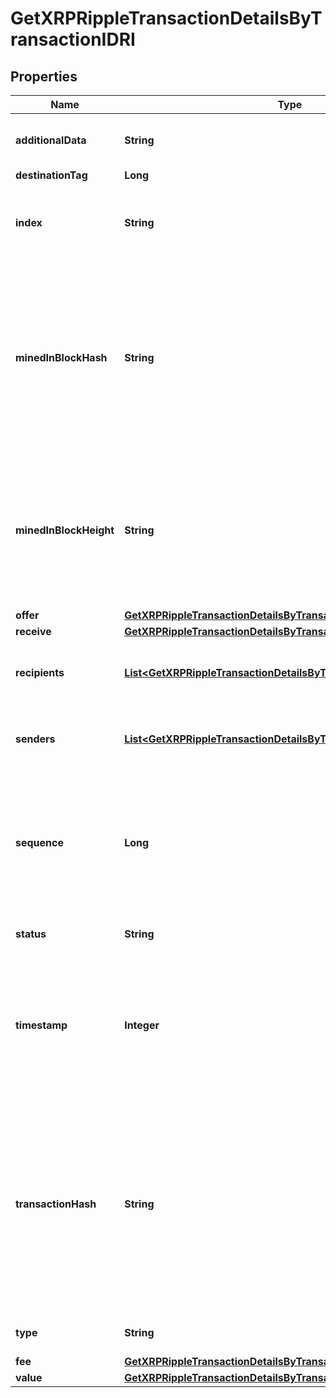 

# GetXRPRippleTransactionDetailsByTransactionIDRI


## Properties

| Name | Type | Description | Notes |
|------------ | ------------- | ------------- | -------------|
|**additionalData** | **String** | Represents additional data that may be needed. |  |
|**destinationTag** | **Long** |  |  [optional] |
|**index** | **String** | Defines the index of the transaction, i.e. the consecutive place it takes in the blockchain. |  |
|**minedInBlockHash** | **String** | Represents the hash of the block where this transaction was mined/confirmed for first time. The hash is defined as a cryptographic digital fingerprint made by hashing the block header twice through the SHA256 algorithm. |  |
|**minedInBlockHeight** | **String** | Represents the hight of the block where this transaction was mined/confirmed for first time. The height is defined as the number of blocks in the blockchain preceding this specific block. |  |
|**offer** | [**GetXRPRippleTransactionDetailsByTransactionIDRIOffer**](GetXRPRippleTransactionDetailsByTransactionIDRIOffer.md) |  |  |
|**receive** | [**GetXRPRippleTransactionDetailsByTransactionIDRIReceive**](GetXRPRippleTransactionDetailsByTransactionIDRIReceive.md) |  |  |
|**recipients** | [**List&lt;GetXRPRippleTransactionDetailsByTransactionIDRIRecipients&gt;**](GetXRPRippleTransactionDetailsByTransactionIDRIRecipients.md) | Represents an object of addresses that receive the transactions. |  |
|**senders** | [**List&lt;GetXRPRippleTransactionDetailsByTransactionIDRISenders&gt;**](GetXRPRippleTransactionDetailsByTransactionIDRISenders.md) | Represents an object of addresses that provide the funds. |  |
|**sequence** | **Long** | Defines the transaction input&#39;s sequence as an integer, which is is used when transactions are replaced with newer versions before LockTime. |  |
|**status** | **String** | Defines the status of the transaction. |  [optional] |
|**timestamp** | **Integer** | Defines the exact date/time in Unix Timestamp when this transaction was mined, confirmed or first seen in Mempool, if it is unconfirmed. |  |
|**transactionHash** | **String** | Represents the same as &#x60;transactionId&#x60; for account-based protocols like Ethereum, while it could be different in UTXO-based protocols like Bitcoin. E.g., in UTXO-based protocols &#x60;hash&#x60; is different from &#x60;transactionId&#x60; for SegWit transactions. |  |
|**type** | **String** | Defines the type of the transaction. |  |
|**fee** | [**GetXRPRippleTransactionDetailsByTransactionIDRIFee**](GetXRPRippleTransactionDetailsByTransactionIDRIFee.md) |  |  |
|**value** | [**GetXRPRippleTransactionDetailsByTransactionIDRIValue**](GetXRPRippleTransactionDetailsByTransactionIDRIValue.md) |  |  |



